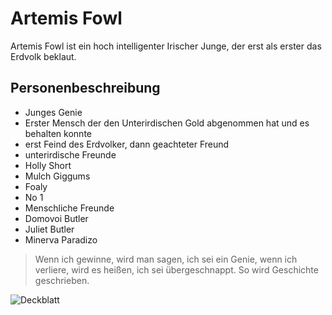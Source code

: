 # Artemis Fowl

Artemis Fowl ist ein hoch intelligenter Irischer Junge, der erst als erster das Erdvolk beklaut.

## Personenbeschreibung
* Junges Genie
* Erster Mensch der den Unterirdischen Gold abgenommen hat und es behalten konnte
* erst Feind des Erdvolker, dann geachteter Freund
* unterirdische Freunde
 * Holly Short
 * Mulch Giggums
 * Foaly
 * No 1
* Menschliche Freunde
 * Domovoi Butler
 * Juliet Butler
 * Minerva Paradizo
 
> Wenn ich gewinne, wird man sagen, ich sei ein Genie, wenn ich verliere, wird es heißen, ich sei übergeschnappt. So wird Geschichte geschrieben.

<img src="https://assets.thalia.media/img/artikel/9f948223e309417237cf7a3ad6a99c3ba10978dc-00-00.jpeg" alt="Deckblatt"/>


